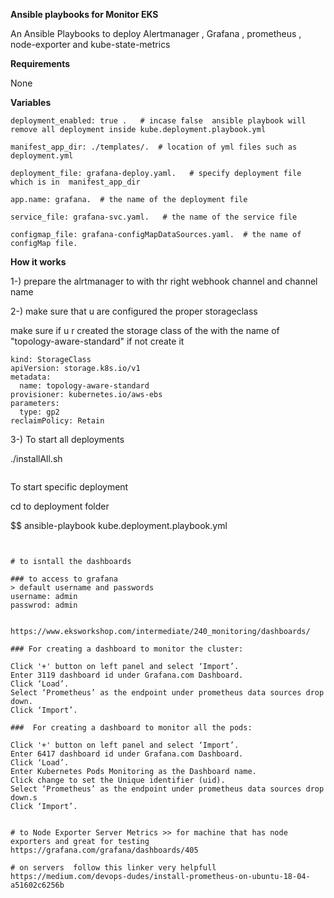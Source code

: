 **Ansible playbooks for Monitor EKS**
 
An Ansible Playbooks to deploy Alertmanager , Grafana , prometheus , node-exporter and kube-state-metrics

**Requirements**
 
None

**Variables**
```
deployment_enabled: true .   # incase false  ansible playbook will remove all deployment inside kube.deployment.playbook.yml

manifest_app_dir: ./templates/.  # location of yml files such as deployment.yml 

deployment_file: grafana-deploy.yaml.   # specify deployment file which is in  manifest_app_dir

app.name: grafana.  # the name of the deployment file 

service_file: grafana-svc.yaml.   # the name of the service file

configmap_file: grafana-configMapDataSources.yaml.  # the name of configMap file. 
```
**How it works**

1-) prepare the alrtmanager to with thr right webhook channel and channel name

2-) make sure that u are configured the proper storageclass

make sure if u r created the storage class of the with the name of "topology-aware-standard" if not create it

```
kind: StorageClass
apiVersion: storage.k8s.io/v1
metadata:
  name: topology-aware-standard
provisioner: kubernetes.io/aws-ebs
parameters:
  type: gp2
reclaimPolicy: Retain

```

3-) To start all deployments






./installAll.sh

 ```
 ```
To start specific deployment 

cd to deployment folder

$$ ansible-playbook kube.deployment.playbook.yml
```


# to isntall the dashboards 

### to access to grafana
> default username and passwords
username: admin
passwrod: admin


https://www.eksworkshop.com/intermediate/240_monitoring/dashboards/

### For creating a dashboard to monitor the cluster:

Click '+' button on left panel and select ‘Import’.
Enter 3119 dashboard id under Grafana.com Dashboard.
Click ‘Load’.
Select ‘Prometheus’ as the endpoint under prometheus data sources drop down.
Click ‘Import’.

###  For creating a dashboard to monitor all the pods:

Click '+' button on left panel and select ‘Import’.
Enter 6417 dashboard id under Grafana.com Dashboard.
Click ‘Load’.
Enter Kubernetes Pods Monitoring as the Dashboard name.
Click change to set the Unique identifier (uid).
Select ‘Prometheus’ as the endpoint under prometheus data sources drop down.s
Click ‘Import’.


# to Node Exporter Server Metrics >> for machine that has node exporters and great for testing
https://grafana.com/grafana/dashboards/405

# on servers  follow this linker very helpfull
https://medium.com/devops-dudes/install-prometheus-on-ubuntu-18-04-a51602c6256b
